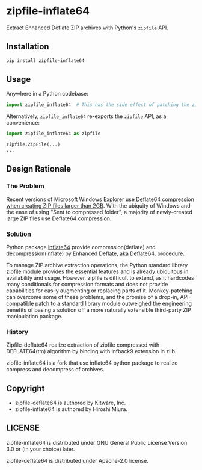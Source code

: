 # zipfile-inflate64

Extract Enhanced Deflate ZIP archives with Python's `zipfile` API.

## Installation
```bash
pip install zipfile-inflate64
```

## Usage
Anywhere in a Python codebase:
```python
import zipfile_inflate64  # This has the side effect of patching the zipfile module to support Enhanced Deflate
```

Alternatively, `zipfile_inflate64` re-exports the `zipfile` API, as a convenience:
```python
import zipfile_inflate64 as zipfile

zipfile.ZipFile(...)
...
```

## Design Rationale

### The Problem
Recent versions of Microsoft Windows Explorer
[use Deflate64 compression when creating ZIP files larger than 2GB](https://github.com/dotnet/runtime/issues/17802#issuecomment-231808916).
With the ubiquity of Windows and the ease of using "Sent to compressed folder", a majority of newly-created large
ZIP files use Deflate64 compression.

### Solution
Python package [inflate64](https://pypi.org/project/inflate64/) provide compression(deflate) and decompression(inflate)
by Enhanced Deflate, aka Deflate64, procedure.

To manage ZIP archive extraction operations, the Python standard library
[zipfile](https://docs.python.org/3/library/zipfile.html) module provides the essential features and is already
ubiquitous in availability and usage. However, zipfile is difficult to extend, as it hardcodes many conditionals for
compression formats and does not provide capabilities for easily augmenting or replacing parts of it. Monkey-patching
can overcome some of these problems, and the promise of a drop-in, API-compatible patch to a standard library module
outweighed the engineering benefits of basing a solution off a more naturally extensible third-party ZIP manipulation
package.

### History

Zipfile-deflate64 realize extraction of zipfile compressed with DEFLATE64(tm) algorithm by binding with infback9
extension in zlib.

zipfile-inflate64 is a fork that use inflate64 python package to realize compress and decompress of archives.

## Copyright

- zipfile-deflate64 is authored by Kitware, Inc.
- zipfile-inflate64 is authored by Hiroshi Miura.

## LICENSE

zipfile-inflate64 is distributed under GNU General Public License Version 3.0 or (in your choice) later.

zipfile-deflate64 is distributed under Apache-2.0 license.
